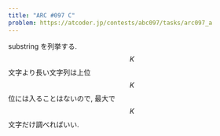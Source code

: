 ```yaml
---
title: "ARC #097 C"
problem: https://atcoder.jp/contests/abc097/tasks/arc097_a
---
```

substring を列挙する. $$ K $$ 文字より長い文字列は上位 $$ K $$ 位には入ることはないので, 最大で $$ K $$ 文字だけ調べればいい.
